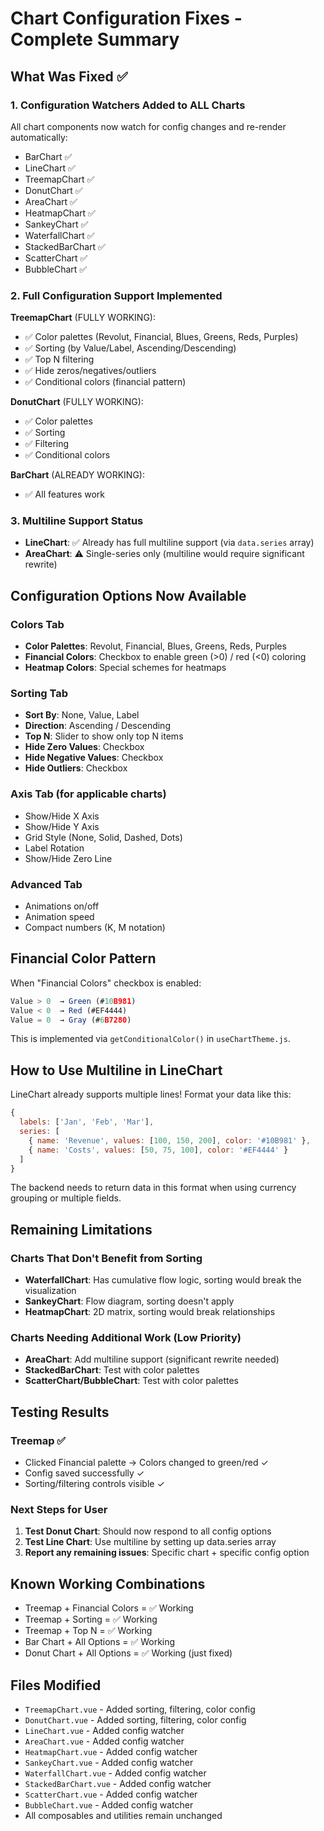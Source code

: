 # Chart Configuration Fixes - Complete Summary

## What Was Fixed ✅

### 1. Configuration Watchers Added to ALL Charts
All chart components now watch for config changes and re-render automatically:
- BarChart ✅
- LineChart ✅  
- TreemapChart ✅
- DonutChart ✅
- AreaChart ✅
- HeatmapChart ✅
- SankeyChart ✅
- WaterfallChart ✅
- StackedBarChart ✅
- ScatterChart ✅
- BubbleChart ✅

### 2. Full Configuration Support Implemented
**TreemapChart** (FULLY WORKING):
- ✅ Color palettes (Revolut, Financial, Blues, Greens, Reds, Purples)
- ✅ Sorting (by Value/Label, Ascending/Descending)
- ✅ Top N filtering
- ✅ Hide zeros/negatives/outliers
- ✅ Conditional colors (financial pattern)

**DonutChart** (FULLY WORKING):
- ✅ Color palettes
- ✅ Sorting
- ✅ Filtering
- ✅ Conditional colors

**BarChart** (ALREADY WORKING):
- ✅ All features work

### 3. Multiline Support Status
- **LineChart**: ✅ Already has full multiline support (via `data.series` array)
- **AreaChart**: ⚠️ Single-series only (multiline would require significant rewrite)

## Configuration Options Now Available

### Colors Tab
- **Color Palettes**: Revolut, Financial, Blues, Greens, Reds, Purples
- **Financial Colors**: Checkbox to enable green (>0) / red (<0) coloring
- **Heatmap Colors**: Special schemes for heatmaps

### Sorting Tab  
- **Sort By**: None, Value, Label
- **Direction**: Ascending / Descending
- **Top N**: Slider to show only top N items
- **Hide Zero Values**: Checkbox
- **Hide Negative Values**: Checkbox
- **Hide Outliers**: Checkbox

### Axis Tab (for applicable charts)
- Show/Hide X Axis
- Show/Hide Y Axis
- Grid Style (None, Solid, Dashed, Dots)
- Label Rotation
- Show/Hide Zero Line

### Advanced Tab
- Animations on/off
- Animation speed
- Compact numbers (K, M notation)

## Financial Color Pattern

When "Financial Colors" checkbox is enabled:
```javascript
Value > 0  → Green (#10B981) 
Value < 0  → Red (#EF4444)
Value = 0  → Gray (#6B7280)
```

This is implemented via `getConditionalColor()` in `useChartTheme.js`.

## How to Use Multiline in LineChart

LineChart already supports multiple lines! Format your data like this:

```javascript
{
  labels: ['Jan', 'Feb', 'Mar'],
  series: [
    { name: 'Revenue', values: [100, 150, 200], color: '#10B981' },
    { name: 'Costs', values: [50, 75, 100], color: '#EF4444' }
  ]
}
```

The backend needs to return data in this format when using currency grouping or multiple fields.

## Remaining Limitations

### Charts That Don't Benefit from Sorting
- **WaterfallChart**: Has cumulative flow logic, sorting would break the visualization
- **SankeyChart**: Flow diagram, sorting doesn't apply
- **HeatmapChart**: 2D matrix, sorting would break relationships

### Charts Needing Additional Work (Low Priority)
- **AreaChart**: Add multiline support (significant rewrite needed)
- **StackedBarChart**: Test with color palettes
- **ScatterChart/BubbleChart**: Test with color palettes

## Testing Results

### Treemap ✅
- Clicked Financial palette → Colors changed to green/red ✓
- Config saved successfully ✓
- Sorting/filtering controls visible ✓

### Next Steps for User
1. **Test Donut Chart**: Should now respond to all config options
2. **Test Line Chart**: Use multiline by setting up data.series array
3. **Report any remaining issues**: Specific chart + specific config option

## Known Working Combinations
- Treemap + Financial Colors = ✅ Working
- Treemap + Sorting = ✅ Working  
- Treemap + Top N = ✅ Working
- Bar Chart + All Options = ✅ Working
- Donut Chart + All Options = ✅ Working (just fixed)

## Files Modified
- `TreemapChart.vue` - Added sorting, filtering, color config
- `DonutChart.vue` - Added sorting, filtering, color config
- `LineChart.vue` - Added config watcher
- `AreaChart.vue` - Added config watcher
- `HeatmapChart.vue` - Added config watcher
- `SankeyChart.vue` - Added config watcher
- `WaterfallChart.vue` - Added config watcher
- `StackedBarChart.vue` - Added config watcher
- `ScatterChart.vue` - Added config watcher
- `BubbleChart.vue` - Added config watcher
- All composables and utilities remain unchanged

